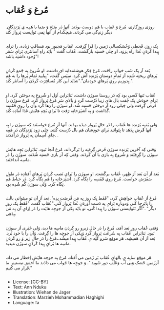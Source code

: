# مُرغ وَ عُقاب

##
روزی روزِگاری، مُرغ وَ عُقاب با هَم دوست بودَند. آنها دَر صُلح وَ صَفا با هَمِه یِ پَرَندِگانِ. دیگَر زِندِگی می کَردَند. هیچکُدام اَز آنها نِمی تَوانِست پَرواز کُنَد

##
یِک روز، قَحطی وَخُشکسالی زَمین را فَرا گِرِفت. عُقاب مَجبور بود مَسافَتِ زِیادی را بَرایِ پِیدا کَردَنِ غَذا راه بِرَوَد. او خِلی خَستِه بازگَشت. عُقاب گُفت " بایَد راهِ آسانتَری بَرایِ سَفَر وُجود داشتِه باشَد"!

##
بَعد اَز یِک شَب خوابِ راحَت، مُرغ فِکرِ هوشمَندانِه ای داشت. او شُروع بِه جَمع کَردَنِ پَرهایِ ریختِه شُدِه اَز تَمامِ دوستانِ پَرَندِه اَش کَرد. سِپَس گُفت، "بِیایید تَمامِ پَرها را به هَم بِدوزیم رویِ پَرهایِ خودِمان"."شایَد این کار مُسافِرَت کَردَن را آسانتَر کُنَد.".

##
عُقاب تَنها کَسی بود کِه دَر روستا سوزَن داشت، بَنابَراین اَوَل او شُروع بِه دوختَن کَرد. او بَرایِ خودَش یِک جُفت بال هایِ زیبا دُرُست کَرد وَ بالایِ سَرِ مُرغ پَرواز کَرد. مُرغ سوزَن را قَرض گِرِفت وَلی خِیلی زود اَز دوختَن خَستِه شُد. او سوزَن را رَها کَرد وَآن را رویِ قََفََسِه گُذاشت وَ بِه آشپَزخانِه رَفت تا بَرایِ بَچهِ هایَش غَذا آمادِه کُنَد.

##
وَلی بَقیِه پَرَندِه ها عُقاب را دَر حالِ پَرواز دیدَهِ بودَند. آنها اَز مُرغ خواستَند کِه سوزَن را بِِه آنها قََرض بِدَهَد تا بِتَوانَند بَرایِ خودِشان هَم بال دُرُست کُنَند. خِلی زود پَرَندِگان دَر هَمِه جایِ آسِمان بِه پَرواز دَرآمَدَند. .

##
وَقتی کِه آخَرین پَرَندِه سوزَن قَرض گِرِفتِه را بَرگَرداند، مُرغ آنجا نَبود. بَنابَراین بَچِه هایَش سوزَن را گِرِفتَند وَ شُروع بِه بازی با آن کَردَند. وَقتی کِه اَز بازی خَستِه شُدَند، سوزَن را دَر ماسِه اَنداختَند.

##
بَعد اَز آن بَعد اَز ظِهر، عُقاب برگَشت. او سوزَن را بَرایِ نَصب کَردَنِ پَرهایِ اُفتادِه دَر طولِ سَفَرَش خواست. مُرغ رویِ قَفَسِه را نِگاه کَرد. آشپَزخانِه را هَم نِگاه کَرد. دَر حیاط هَم نِگاه کَرد. وَلی سوزَن گُم شُدِه بود.

##
مُرغ اَز عُقاب خواهِش کَرد، "فَقَط یِک روز بِه مَن فُرصَت بِدِه". بَعد اَز آن تو میتَوانی بالَت را پابَرجا کُنی وَدوبارِه بَرایِ بِه دَست آوَردَنِ غَذا پَرواز کُنی."عُقاب گُفت، "فَقَط یِک روزِ دیگَر" ."اَگَر نَتَوانِستی سوزَن را پِیدا کُنی، تو بایَد یِکی اَز جوجِه هایَت را دَر اِزایِ آن بِه مَن بِدَهی.

##
وَقتی عُقاب روزِ بَعد آمَد، مُرغ را دَر حالِ زیرو رو کَردَن ماسِه ها دید، وَلی خَبَری اَز سوزَن نَبود. بَنابَراین عُقاب بِه سُرعَت پَرواز کَرد وَیِکی اَز جوجِه ها را گِرِفت. وَآن را با خود بُرد. بَعد اَز آن هَمیشِه، هَر موقِع سَرو کَلِه یِ عُقاب پِیدا میشُد.،مُرغ را دَر حالِ زیر وَ رو کَردَنِ ماسِه ها بَرایِ پِیدا کَردَنِ سوزَن میدید.

##
هَر موقِع سایِه یِ بالهایِ عُقاب بَر زَمین می اُفتاد، مُرغ بِه جوجِه هایَش اِخطار می داد، اَززَمینِ خَشک وَبی آب وَعَلَف دور شَوید ". وَ جوجِه ها جَواب می دادَند ما اَحمَق نیستیم. ما فَرار می کُنیم."

##
* License: [CC-BY]
* Text: Ann Nduku
* Illustration: Wiehan de Jager
* Translation: Marzieh Mohammadian Haghighi
* Language: fa
